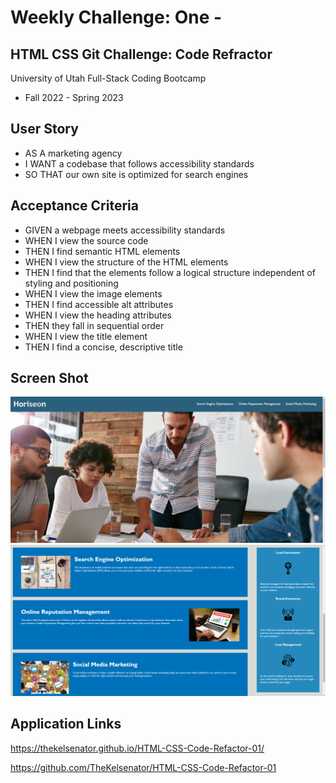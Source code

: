 # Weekly Challenge: One -

## HTML CSS Git Challenge: Code Refractor

University of Utah
Full-Stack Coding Bootcamp

- Fall 2022 - Spring 2023

## User Story

- AS A marketing agency
- I WANT a codebase that follows accessibility standards
- SO THAT our own site is optimized for search engines

## Acceptance Criteria

- GIVEN a webpage meets accessibility standards
- WHEN I view the source code
- THEN I find semantic HTML elements
- WHEN I view the structure of the HTML elements
- THEN I find that the elements follow a logical structure independent of styling and positioning
- WHEN I view the image elements
- THEN I find accessible alt attributes
- WHEN I view the heading attributes
- THEN they fall in sequential order
- WHEN I view the title element
- THEN I find a concise, descriptive title

## Screen Shot

![alt_img](./assets/images/Challenge-One-1.png)
![alt_img](./assets/images/Challenge-One-2.png)

## Application Links

https://thekelsenator.github.io/HTML-CSS-Code-Refactor-01/

https://github.com/TheKelsenator/HTML-CSS-Code-Refactor-01